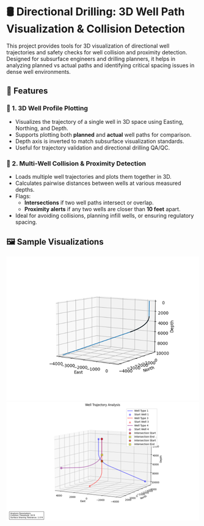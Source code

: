 # 🛢️ Directional Drilling: 3D Well Path Visualization & Collision Detection

This project provides tools for 3D visualization of directional well trajectories and safety checks for well collision and proximity detection. Designed for subsurface engineers and drilling planners, it helps in analyzing planned vs actual paths and identifying critical spacing issues in dense well environments.

## 🚀 Features

### 📍 1. 3D Well Profile Plotting
- Visualizes the trajectory of a single well in 3D space using Easting, Northing, and Depth.
- Supports plotting both **planned** and **actual** well paths for comparison.
- Depth axis is inverted to match subsurface visualization standards.
- Useful for trajectory validation and directional drilling QA/QC.

### 🛑 2. Multi-Well Collision & Proximity Detection
- Loads multiple well trajectories and plots them together in 3D.
- Calculates pairwise distances between wells at various measured depths.
- Flags:
  - **Intersections** if two well paths intersect or overlap.
  - **Proximity alerts** if any two wells are closer than **10 feet** apart.
- Ideal for avoiding collisions, planning infill wells, or ensuring regulatory spacing.

## 🖼️ Sample Visualizations
![Single Well Plot](fig_build_hold.png)
![Single Well Plot](cross.png)



